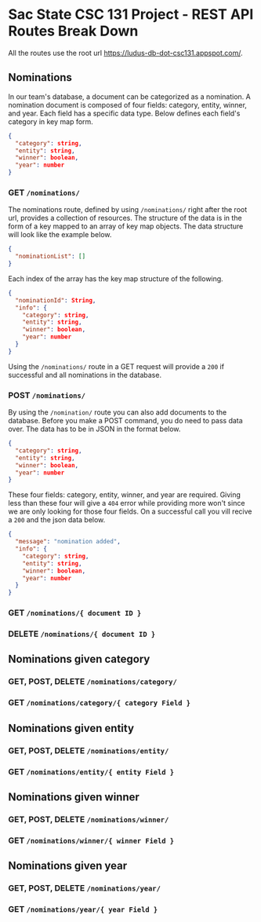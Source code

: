 # Sac State CSC 131 Project - REST API Routes Break Down

All the routes use the root url https://ludus-db-dot-csc131.appspot.com/.

## Nominations

In our team's database, a document can be categorized as a nomination. A nomination document is composed of four fields: category, entity, winner, and year. Each field has a specific data type. Below defines each field's category in key map form.

```json
{
  "category": string,
  "entity": string,
  "winner": boolean,
  "year": number
}
```

### GET `/nominations/`

The nominations route, defined by using `/nominations/` right after the root url, provides a collection of resources. The structure of the data is in the form of a key mapped to an array of key map objects. The data structure will look like the example below.

```json
{
  "nominationList": []
}
```

Each index of the array has the key map structure of the following.

```json
{
  "nominationId": String,
  "info": {
    "category": string,
    "entity": string,
    "winner": boolean,
    "year": number
  }
}
```

Using the `/nominations/` route in a GET request will provide a `200` if successful and all nominations in the database.

### POST `/nominations/`

By using the `/nomination/` route you can also add documents to the database. Before you make a POST command, you do need to pass data over. The data has to be in JSON in the format below.

```json
{
  "category": string,
  "entity": string,
  "winner": boolean,
  "year": number
}
```

These four fields: category, entity, winner, and year are required. Giving less than these four will give a `404` error while providing more won't since we are only looking for those four fields. On a successful call you vill recive a `200` and the json data below.

```json
{
  "message": "nomination added",
  "info": {
    "category": string,
    "entity": string,
    "winner": boolean,
    "year": number
  }
}
```

### GET `/nominations/{ document ID }`

### DELETE `/nominations/{ document ID }`

## Nominations given category

### GET, POST, DELETE `/nominations/category/`

### GET `/nominations/category/{ category Field }`

## Nominations given entity

### GET, POST, DELETE `/nominations/entity/`

### GET `/nominations/entity/{ entity Field }`

## Nominations given winner

### GET, POST, DELETE `/nominations/winner/`

### GET `/nominations/winner/{ winner Field }`

## Nominations given year

### GET, POST, DELETE `/nominations/year/`

### GET `/nominations/year/{ year Field }`
